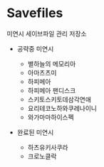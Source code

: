 # Savefiles

미연시 세이브파일 관리 저장소



* 공략중 미연시
  * 별하늘의 메모리아
  * 아마츠츠미
  * 하피메아
  * 하피메아 팬디스크
  * 스키토스키토데삼각연애
  * 요리테코노하와쿠레나이니
  * 와가마마하이스펙

* 완료된 미연시
  * 하츠유키사쿠라
  * 크로노클락

